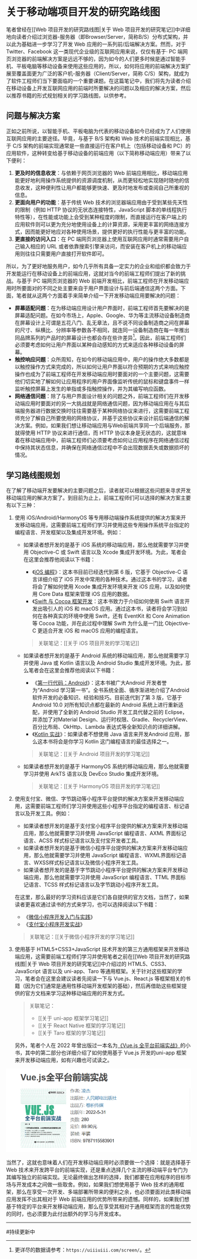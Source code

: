 # 关于移动端项目开发的研究路线图

笔者曾经在[[Web 项目开发的研究路线图|关于 Web 项目开发的研究笔记]]中详细地向读者介绍过浏览器-服务器（即Browser/Server，简称B/S）分布式架构，并以此为基础进一步学习了开发 Web 应用的一系列前/后端解决方案。然而，对于 Twitter、Facebook 这一类现代企业级的互联网应用来说，仅仅有基于· PC 端网页浏览器的前端解决方案是远远不够的，因为如今的人们更多时候是通过智能手机、平板电脑等移动设备来使用这些应用的，所以，如何将应用的前端解决方案扩展至覆盖面更为广泛的客户机-服务器（Client/Server，简称 C/S）架构，就成为了软件工程师们当下要面临的一个重要课题。在这篇笔记中，我们将先为读者介绍在移动设备上开发互联网应用的前端时所要解决的问题以及相应的解决方案，然后以推荐书籍的形式规划相关的学习路线图，以供参考。

## 问题与解决方案

正如之前所说，以智能手机、平板电脑为代表的移动设备如今已经成为了人们使用互联网应用的主要途径。毕竟，与基于 B/S 架构和 Web 技术的前端实现相比，基于 C/S 架构的前端实现通常是一些直接运行在客户机上（包括移动设备和 PC）的应用软件，这种转变给基于移动设备的前端应用（以下简称移动端应用）带来了以下便利：

1. **更及时的信息收发**：与依赖于网页浏览器的 Web 前端应用相比，移动端应用能更好地利用操作系统提供的资源调度机制，从而更轻松地实现随时随地的信息收发，这种便利性让用户都能够更快速、更及时地发布或查阅自己所重视的信息。
2. **更面向用户的功能**：基于传统 Web 技术的浏览器端应用由于受到某些先天性的限制（例如 HTTP 协议的无状态连接特性，JavaScript 脚本的单线程执行特性等），在性能或功能上会受到某种程度的限制，而直接运行在客户端上的应用软件则可以更为充分地使用设备上的计算资源，采用更丰富的网络连接方式，因而能更好地应对各种使用场景，提供更好的执行性能与更丰富的功能。
3. **更直接的访问入口**：在 PC 端网页浏览器上使用互联网应用时通常需要用户自己输入相应的 URL 或者依靠搜索引擎来访问，而安装在客户机上的移动端应用则往往只需要用户直接打开软件即可。

所以，为了更好地服务用户，如今几乎所有具备一定实力的企业和组织都会致力于开发能运行在移动设备上的前端应用，这就对当今的前端工程师们提出了新的挑战。与基于 PC 端网页浏览器的 Web 前端开发相比，前端工程师在开发移动端应用时所要面对的不同之处主要来自于用户界面设计与前后端通信这两个方面。下面，笔者就从这两个方面着手来简单介绍一下开发移动端应用要解决的问题：

- **屏幕适配问题**：在为移动端应用设计用户界面时，前端工程师首先要解决的是屏幕适配问题。在如今市场上，Apple、Google、华为等主流移动设备制造商在屏幕设计上可谓是五花八门、乱无章法，且不说不同设备制造商之间在屏幕的尺寸、纵横比、分辨率等参数各不相同，就连同一设备制造商在每一年推出同品牌系列的产品时的屏幕设计也都会存在些许差异[^1]。因此，前端工程师们必须要考虑如何让用户界面以某种自动感知的方式来适应各种移动设备的屏幕。
- **触控响应问题**：众所周知，在如今的移动端应用中，用户的操作绝大多数都是以触控操作方式来完成的，所以如何让用户界面以符合预期的方式来响应触控操作也成为了前端工程师在开发移动端应用时要面对的一个主要问题，这需要他们切实地了解如何让应用程序的用户界面像监听传统的鼠标和键盘事件一样监听触控屏幕上发生的单指或多指触控操作，并为其编写响应函数。
- **网络通信问题**：除了与用户界面设计相关的问题之外，前端工程师们在开发移动端应用时要面对的另一大挑战就是网络通信问题，因为移动端应用在与其后端服务器进行数据交换时往往需要基于某种网络协议来进行，这需要前端工程师充分了解自己所要使用的网络协议，并基于这些协议来设计前后端通信的解决方案。例如，如果我们想让移动端应用与Web前端共享同一个后端服务，那就得使用 HTTP 协议来进行通信，而 HTTP 协议本身是无状态的，这就意味着在移动端应用中，前端工程师们必须要考虑如何让应用程序在网络通信过程中保持其状态信息，并确保在网络通信过程中不会出现数据丢失或数据损坏的情况。

[^1]: 更详尽的数据请参考：`https://uiiiuiii.com/screen/`。

## 学习路线图规划

在了解了移动端开发要解决的主要问题之后，读者就可以根据这些问题来寻求开发移动端应用的解决方案了。到目前为止上，前端工程师们可以选择的解决方案主要有以下三种：

1. 使用 iOS/Android/HarmonyOS 等专用移动端操作系统提供的解决方案来开发移动端应用，这需要前端工程师们学习并使用这些专用操作系统平台指定的编程语言、开发框架以及集成开发环境。例如：
    - 如果读者想开发的是基于 iOS 系统的移动端应用，那么他就需要学习并使用 Objective-C 或 Swift 语言以及 Xcode 集成开发环境。为此，笔者会在这里会推荐他阅读以下书籍：
      - 《[iOS 编程](https://book.douban.com/subject/33431782/)》：这本书目前已经迭代到第 6 版，它基于 Objective-C 语言详细介绍了 iOS 开发中常用的各种技术。通过这本书的学习，读者将会了解如何使用 Xcode 集成开发环境来开发 iOS 应用，以及如何使用 Core Data 框架来管理 iOS 应用的数据。
      - 《[Swift 与 Cocoa 框架开发](https://book.douban.com/subject/26410821/)：这本书致力于介绍如何使用 Swift 语言开发出吸引人的 iOS 和 macOS 应用。通过这本书，读者将会学习到如何在各种真实的环境中使用 Swift，还有 EventKit 和 Core Animation 等 Cocoa 功能，并在此过程中理解 Swift 为什么是一门比 Objective-C 更适合开发 iOS 和 macOS 应用的编程语言。
      > 关联笔记：[[关于 iOS 项目开发的学习笔记]]

    - 如果读者想开发的是基于 Android 系统的移动端应用，那么他就需要学习并使用 Java 或 Kotlin 语言以及 Android Studio 集成开发环境。为此，那么笔者会在这里会推荐他阅读以下书籍：
      - 《[第一行代码：Android](https://book.douban.com/subject/26915433/)》：这本书被广大Android 开发者誉为“Android 学习第一书”。全书系统全面、循序渐进地介绍了Android软件开发的必备知识、经验和技巧。目前迭代到了第 3 版，它基于 Android 10.0 对所有知识点都在最新的 Android 系统上进行重新适配，并使用了全新的 Android Studio 开发工具代替之前的 Eclipse，并添加了对Material Design、运行时权限、Gradle、RecyclerView、百分比布局、OkHttp、Lambda 表达式等全新知识点的详细讲解。
      - 《[Kotlin 实战](https://book.douban.com/subject/35154598/)》：如果读者不想使用 Java 语言来开发Android 应用，那么这本书将会是你学习 Kotlin 这门编程语言的最佳选择之一。
      > 关联笔记：[[关于 Android 项目开发的学习笔记]]

    - 如果读者想开发的是基于 HarmonyOS 系统的移动端应用，那么他就需要学习并使用 ArkTS 语言以及 DevEco Studio 集成开发环境。
      > 关联笔记：[[关于 HarmonyOS 项目开发的学习笔记]]

2. 使用支付宝、微信、字节跳动等小程序平台提供的解决方案来开发移动端应用，这需要前端工程师们学习并使用这些小程序平台指定的编程语言、标记语言以及开发工具。例如：

    - 如果读者想开发的是基于支付宝小程序平台提供的解决方案来开发移动端应用，那么他就需要学习并使用 JavaScript 编程语言、AXML 界面标记语言、ACSS 样式标记语言以及支付宝开发者工具。
    - 如果读者想开发的是基于微信小程序平台提供的解决方案来开发移动端应用，那么他就需要学习并使用 JavaScript 编程语言、WXML界面标记语言、WXSS样式标记语言以及微信小程序开发工具。
    - 如果读者想开发的是基于字节跳动小程序平台提供的解决方案来开发移动端应用，那么他就需要学习并使用 JavaScript 编程语言、TTML 界面标记语言、TCSS 样式标记语言以及字节跳动小程序开发工具。
  
    在这里，那么最好的学习资料应该是它们各自提供的官方文档，当然了，如果读者更喜欢通过读书的方式来学习，也可以选择阅读以下书籍：

   - 《[微信小程序开发入门与实践](https://book.douban.com/subject/27661869/)》
   - 《[支付宝小程序开发实战](https://book.douban.com/subject/30379614/)》

    > 关联笔记：[[关于微信小程序开发的学习笔记]]

3. 使用基于 HTML5+CSS3+JavaScript 技术开发的第三方通用框架来开发移动端应用，这需要前端工程师们学习并使用笔者之前在[[Web 项目开发的研究路线图|关于 Web 项目开发的研究笔记]]中介绍过的 HTML5、CSS3、JavaScript 语言以及 uni-app、Taro 等通用框架。关于针对这些框架的学习，笔者会在这里会建议读者先阅读一下与 Vue.js、React.js 等框架相关的书籍（因为它们通常是通用性移动端开发框架的基础），然后再借助这些框架提供的官方文档来学习这种移动端应用的开发方式。

    > 关联笔记：
    >
    > - [[关于 uni-app 框架学习笔记]]
    > - [[关于 React Native 框架的学习笔记]]
    > - [[关于 Taro 框架的学习笔记]]

   另外，笔者个人在 2022 年曾出版过一本名为[《Vue.js 全平台前端实战》](https://book.douban.com/subject/35886403/)的小书，其中的第二部分也详细介绍了如何使用基于 Vue.js 开发的uni-app 框架来开发移动端应用，如有兴趣也可试读之。

![《Vue.js 全平台前端实战》](./img/1.png)

当然了，这就也意味着人们在开发移动端应用时必须要做一个选择：就是选择基于 Web 技术来开发跨平台的前端实现，还是重点选择几个主流的移动端平台专门为其编写独立的前端实现。无论最终做出怎样的选择，我们都要在应用程序的目标市场与开发成本之间做一些取舍。例如，如果我们想使用基于 Web 技术的通用框架，那么在享受一次开发、多端部署所带来的便利之余，也必须要面对此类移动端应用发挥不出其相对于 Web 前端应用的优势所带来的遗憾。同样的，如果我们想基于特定的平台来开发移动端应用，那么在享受其相对于通用框架而言的性能优势的同时，也必须要为此付出额外的学习与开发成本。

----
#持续更新中
